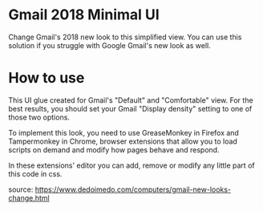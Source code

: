 # Gmail 2018 Minimal UI
Change Gmail's 2018 new look to this simplified view.
You can use this solution if you struggle with Google Gmail's new look as well.

# How to use
This UI glue created for Gmail's "Default" and "Comfortable" view. For the best results, you should set your Gmail "Display density" setting to one of those two options. 

To implement this look, you need to use GreaseMonkey in Firefox and Tampermonkey in Chrome, browser extensions that allow you to load scripts on demand and modify how pages behave and respond.

In these extensions' editor you can add, remove or modify any little part of this code in css. 

source: https://www.dedoimedo.com/computers/gmail-new-looks-change.html

